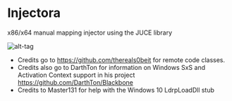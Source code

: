 # Injectora
x86/x64 manual mapping injector using the JUCE library

![alt-tag](https://i.gyazo.com/a3f533b22a0a3ee082e6f27a471d1014.png)

- Credits go to https://github.com/thereals0beit for remote code classes.
- Credits also go to DarthTon for information on Windows SxS and Activation Context support in his project https://github.com/DarthTon/Blackbone 
- Credits to Master131 for help with the Windows 10 LdrpLoadDll stub 
